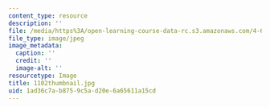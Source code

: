 ```yaml
---
content_type: resource
description: ''
file: /media/https%3A/open-learning-course-data-rc.s3.amazonaws.com/4-614-religious-architecture-and-islamic-cultures-fall-2002/1ad36c7ab8759c5ad20e6a65611a15cd_1102thumbnail.jpg
file_type: image/jpeg
image_metadata:
  caption: ''
  credit: ''
  image-alt: ''
resourcetype: Image
title: 1102thumbnail.jpg
uid: 1ad36c7a-b875-9c5a-d20e-6a65611a15cd
---
```

